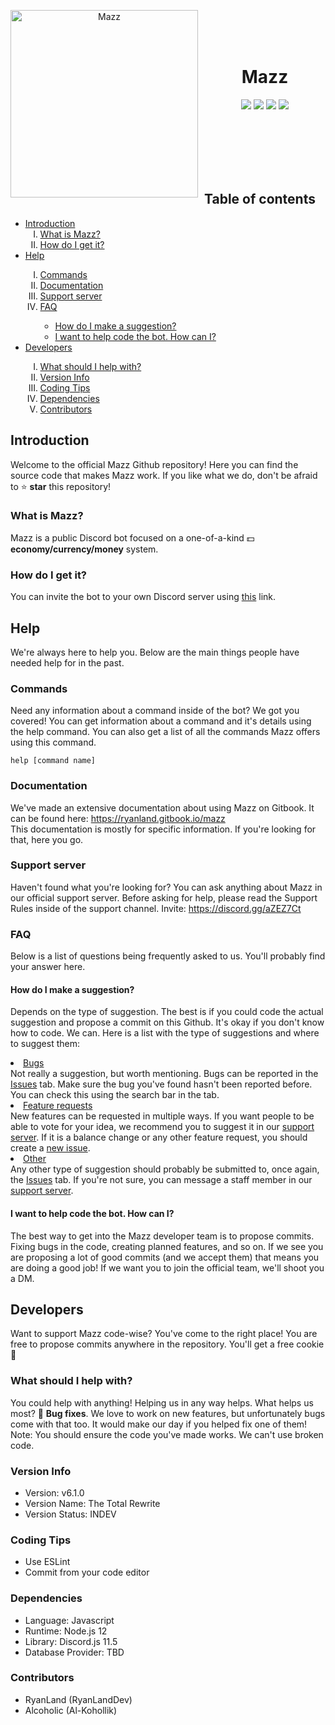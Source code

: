 <div align="center">
<p>
<img width="300" height="300" align="left" style="float: left; margin: 0 10px 0 0;" alt="Mazz" src="https://cdn.discordapp.com/attachments/542040668453732352/674713874586402816/39aaa46e86544209c6ab2cd44f958481.png"></img>  
</p>
<br><br><br>
<h1><b>Mazz</h1></b>

[![](https://discordapp.com/api/guilds/631734689530380308/embed.png)](https://discord.gg/aZEZ7Ct)
[![](https://img.shields.io/badge/contributors-2-brightgreen?logo=github)](https://github.com/RyanLandDev/Mazz)
[![](https://img.shields.io/badge/discord.js-v11.5.1-blue.svg?logo=npm)](https://discord.js.org)
[![](https://img.shields.io/badge/donate-patreon-F96854.svg?logo=patreon)](https://patreon.com/mazzbot)

</div>
<br><br><br><br><br>

## Table of contents
<ul>
<li><a href="#introduction">Introduction</a>
  <ol type="I"><li><a href="#what-is-mazz">What is Mazz?</a></li>
  <li><a href="#how-do-i-get-it">How do I get it?</a></li></ol></li>
<li><a href="#help">Help</a></li>
  <ol type="I"><li><a href="#commands">Commands</a></li>
  <li><a href="#documentation">Documentation</a></li>
  <li><a href="#support-server">Support server</a></li>
  <li><a href="#faq">FAQ</a></li>
    <ul type="circle"><li><a href="#how-do-i-make-a-suggestion">How do I make a suggestion?</a></li>
    <li><a href="#i-want-to-help-code-the-bot-how-can-i">I want to help code the bot. How can I?</a></li>
    </ul>
  </ol>
<li><a href="#developers">Developers</a></li>
<ol type="I"><li><a href="#what-should-i-help-with">What should I help with?</a></li>
  <li><a href="#version-info">Version Info</a></li>
  <li><a href="#coding-tips">Coding Tips</a></li>
  <li><a href="#dependencies">Dependencies</a></li>
  <li><a href="#contributors">Contributors</a></li></ul>

## Introduction
Welcome to the official Mazz Github repository! Here you can find the source code that makes Mazz work. If you like what we do, don't be afraid to ⭐ <b>star</b> this repository!

### What is Mazz?
Mazz is a public Discord bot focused on a one-of-a-kind 💵 <b>economy/currency/money</b> system.

### How do I get it?
You can invite the bot to your own Discord server using [this](https://discordapp.com/oauth2/authorize?client_id=650273454062567435&permissions=371776&scope=bot) link.

## Help
We're always here to help you. Below are the main things people have needed help for in the past.

### Commands
Need any information about a command inside of the bot? We got you covered! You can get information about a command and it's details using the help command. You can also get a list of all the commands Mazz offers using this command.
```
help [command name]
```

### Documentation
We've made an extensive documentation about using Mazz on Gitbook. It can be found here: https://ryanland.gitbook.io/mazz<br>
This documentation is mostly for specific information. If you're looking for that, here you go.

### Support server
Haven't found what you're looking for? You can ask anything about Mazz in our official support server. Before asking for help, please read the Support Rules inside of the support channel. Invite: https://discord.gg/aZEZ7Ct

### FAQ
Below is a list of questions being frequently asked to us. You'll probably find your answer here.

#### How do I make a suggestion?
Depends on the type of suggestion. The best is if you could code the actual suggestion and propose a commit on this Github. It's okay if you don't know how to code. We can. Here is a list with the type of suggestions and where to suggest them:
<li><u>Bugs</u></li>
Not really a suggestion, but worth mentioning. Bugs can be reported in the <a href="https://github.com/RyanLandDev/Mazz/issues">Issues</a> tab. Make sure the bug you've found hasn't been reported before. You can check this using the search bar in the tab.
<li><u>Feature requests</u></li>
New features can be requested in multiple ways. If you want people to be able to vote for your idea, we recommend you to suggest it in our <a href="https://discord.gg/aZEZ7Ct">support server</a>. If it is a balance change or any other feature request, you should create a <a href="https://github.com/RyanLandDev/Mazz/issues/new">new issue</a>.
<li><u>Other</u></li>
Any other type of suggestion should probably be submitted to, once again, the <a href="https://github.com/RyanLandDev/Mazz/issues">Issues</a> tab. If you're not sure, you can message a staff member in our <a href="https://discord.gg/aZEZ7Ct">support server</a>.

#### I want to help code the bot. How can I?
The best way to get into the Mazz developer team is to propose commits. Fixing bugs in the code, creating planned features, and so on. If we see you are proposing a lot of good commits (and we accept them) that means you are doing a good job! If we want you to join the official team, we'll shoot you a DM.

## Developers
Want to support Mazz code-wise? You've come to the right place! You are free to propose commits anywhere in the repository. You'll get a free cookie 🍪

### What should I help with?
You could help with anything! Helping us in any way helps. What helps us most? 🐞 <b>Bug fixes</b>. We love to work on new features, but unfortunately bugs come with that too. It would make our day if you helped fix one of them!  
Note: You should ensure the code you've made works. We can't use broken code.

### Version Info
- Version: v6.1.0
- Version Name: The Total Rewrite
- Version Status: INDEV  

### Coding Tips
- Use ESLint
- Commit from your code editor

### Dependencies
- Language: Javascript
- Runtime: Node.js 12
- Library: Discord.js 11.5
- Database Provider: TBD

### Contributors
- RyanLand (RyanLandDev)
- Alcoholic (Al-Kohollik)
